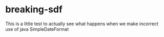 breaking-sdf
============

This is a little test to actually see what happens when we make incorrect use of java SimpleDateFormat
